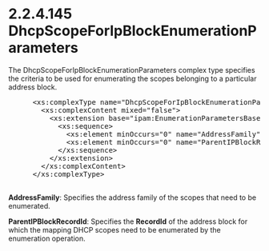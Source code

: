 <html dir="LTR" xmlns:mshelp="http://msdn.microsoft.com/mshelp" xmlns:ddue="http://ddue.schemas.microsoft.com/authoring/2003/5" xmlns:xlink="http://www.w3.org/1999/xlink" xmlns:tool="http://www.microsoft.com/tooltip">
 <body>
 <div id="header">
 <h1 class="heading">2.2.4.145 DhcpScopeForIpBlockEnumerationParameters</h1>
 </div>
 <div id="mainSection">
 <div id="mainBody">
 <div id="allHistory" class="saveHistory"></div>
 <div id="sectionSection0" class="section" name="collapseableSection">
 

<p>The DhcpScopeForIpBlockEnumerationParameters complex type
specifies the criteria to be used for enumerating the scopes belonging to a
particular address block.</p>

<dl>
<dd>
<div><pre> &lt;xs:complexType name=&quot;DhcpScopeForIpBlockEnumerationParameters&quot;&gt;
   &lt;xs:complexContent mixed=&quot;false&quot;&gt;
     &lt;xs:extension base=&quot;ipam:EnumerationParametersBase&quot;&gt;
       &lt;xs:sequence&gt;
         &lt;xs:element minOccurs=&quot;0&quot; name=&quot;AddressFamily&quot; type=&quot;syssock:AddressFamily&quot; /&gt;
         &lt;xs:element minOccurs=&quot;0&quot; name=&quot;ParentIPBlockRecordId&quot; type=&quot;xsd:long&quot; /&gt;
       &lt;/xs:sequence&gt;
     &lt;/xs:extension&gt;
   &lt;/xs:complexContent&gt;
 &lt;/xs:complexType&gt;
  
</pre></div>
</dd></dl>

<p><b>AddressFamily</b>: Specifies the address family of
the scopes that need to be enumerated.</p>

<p><b>ParentIPBlockRecordId</b>: Specifies the <b>RecordId</b>
of the address block for which the mapping DHCP scopes need to be enumerated by
the enumeration operation. </p>


 </div>
 </div>
 </div>
 </body>
</html>